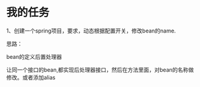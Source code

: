 # 我的任务

1、创建一个spring项目，要求，动态根据配置开关，修改bean的name.	

思路：

bean的定义后置处理器

让同一个接口的bean,都实现后处理器接口，然后在方法里面，对bean的名称做修改。或者添加alias